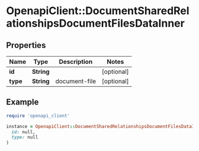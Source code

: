 # OpenapiClient::DocumentSharedRelationshipsDocumentFilesDataInner

## Properties

| Name | Type | Description | Notes |
| ---- | ---- | ----------- | ----- |
| **id** | **String** |  | [optional] |
| **type** | **String** | document-file | [optional] |

## Example

```ruby
require 'openapi_client'

instance = OpenapiClient::DocumentSharedRelationshipsDocumentFilesDataInner.new(
  id: null,
  type: null
)
```

